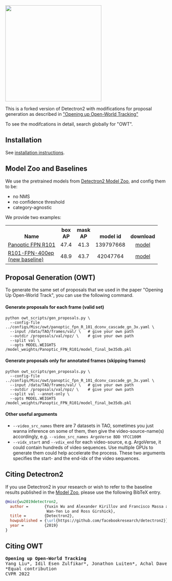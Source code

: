 <img src=".github/Detectron2-Logo-Horz.svg" width="300" >

This is a forked version of Detectron2 with modifications for proposal generation as described in 
["Opening up Open-World Tracking"](https://github.com/YangLiu14/Open-World-Tracking)

To see the modifcations in detail, search globally for "OWT".
## Installation

See [installation instructions](https://detectron2.readthedocs.io/tutorials/install.html).

## Model Zoo and Baselines

We use the pretrained models from [Detectron2 Model Zoo](MODEL_ZOO.md), and config them to be:
- no NMS
- no confidence threshold
- category-agnostic

We provide two examples:

<table><tbody>
<!-- START TABLE -->
<!-- TABLE HEADER -->
<th valign="bottom">Name</th>
<th valign="bottom">box<br/>AP</th>
<th valign="bottom">mask<br/>AP</th>
<th valign="bottom">model id</th>
<th valign="bottom">download</th>

<!-- TABLE BODY -->

<!-- ROW: panoptic_fpn_R_101_dconv_cascade_gn_3x-->
<tr><td align="left"><a href="configs/Misc/owt/panoptic_fpn_R_101_dconv_cascade_gn_3x.yaml">Panoptic FPN R101</a></td>
<td align="center">47.4</td>
<td align="center">41.3</td>
<td align="center">139797668</td>
<td align="center"><a href="https://dl.fbaipublicfiles.com/detectron2/Misc/panoptic_fpn_R_101_dconv_cascade_gn_3x/139797668/model_final_be35db.pkl">model</a></td>
</tr>

<!-- ROW: mask_rcnn_R_101_FPN_400ep_LSJ -->
<tr><td align="left"><a href="configs/new_baselines/mask_rcnn_R_101_FPN_400ep_LSJ_OWT.py">R101-FPN-400ep <br/> (new baseline)</a></td>
<td align="center">48.9</td>
<td align="center">43.7</td>
<td align="center">42047764</td>
<td align="center"><a href="https://dl.fbaipublicfiles.com/detectron2/new_baselines/mask_rcnn_R_101_FPN_400ep_LSJ/42073830/model_final_f96b26.pkl">model</a></td>
</tr>

</tbody></table>

## Proposal Generation (OWT)
To generate the same set of proposals that we used in the paper "Opening Up Open-World Track",
you can use the following command.

#### Generate proposals for each frame (valid set)
```shell
python owt_scripts/gen_proposals.py \
  --config-file ../configs/Misc/owt/panoptic_fpn_R_101_dconv_cascade_gn_3x.yaml \
  --input /data/TAO/frames/val/ \   # give your own path
  --outdir /proposals/val/npz/ \    # give your own path
  --split val \
  --opts MODEL.WEIGHTS /model_weights/Panoptic_FPN_R101/model_final_be35db.pkl
```

#### Generate proposals only for annotated frames (skipping frames)
```shell
python owt_scripts/gen_proposals.py \
  --config-file ../configs/Misc/owt/panoptic_fpn_R_101_dconv_cascade_gn_3x.yaml \
  --input /data/TAO/frames/val/ \   # give your own path
  --outdir /proposals/val/npz/ \    # give your own path
  --split val --annot-only \
  --opts MODEL.WEIGHTS /model_weights/Panoptic_FPN_R101/model_final_be35db.pkl
```

#### Other useful arguments
- `--video_src_names` there are 7 datasets in TAO, sometimes you just wanna inference on some of them, 
then give the video-source-name(s) accordingly, e.g. `--video_src_names ArgoVerse BDD YFCC100M`
- `--vidx_start` and `--vdix_end` for each video-source, e.g. ArgoVerse, it could contain hundreds of video sequences.
Use multiple GPUs to generate them could help accelerate the process. These two arguments specifies the start- 
and the end-idx of the video sequences.

## Citing Detectron2

If you use Detectron2 in your research or wish to refer to the baseline results published in the [Model Zoo](MODEL_ZOO.md), please use the following BibTeX entry.

```BibTeX
@misc{wu2019detectron2,
  author =       {Yuxin Wu and Alexander Kirillov and Francisco Massa and
                  Wan-Yen Lo and Ross Girshick},
  title =        {Detectron2},
  howpublished = {\url{https://github.com/facebookresearch/detectron2}},
  year =         {2019}
}
```

## Citing OWT
<pre><b>Opening up Open-World Tracking</b>
Yang Liu*, Idil Esen Zulfikar*, Jonathon Luiten*, Achal Dave*, Deva Ramanan, Bastian Leibe, Aljoša Ošep, Laura Leal-Taixé
<t><t>*Equal contribution
CVPR 2022</pre>

